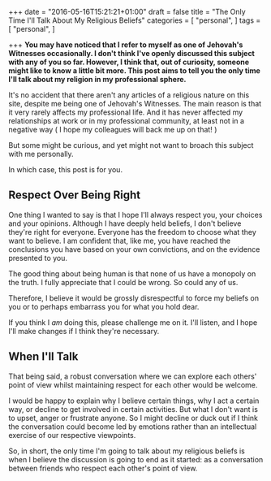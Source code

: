 +++
date = "2016-05-16T15:21:21+01:00"
draft = false
title = "The Only Time I'll Talk About My Religious Beliefs"
categories = [
  "personal",
]
tags = [ 
    "personal",
]

+++
**You may have noticed that I refer to myself as one of Jehovah's Witnesses occasionally. I don't think I've openly discussed this subject with any of you so far. However, I think that, out of curiosity, someone might like to know a little bit more. This post aims to tell you the only time I'll talk about my religion in my professional sphere.**

It's no accident that there aren't any articles of a religious nature on this site, despite me being one of Jehovah's Witnesses. The main reason is that it very rarely affects my professional life. And it has never affected my relationships at work or in my professional community, at least not in a negative way ( I hope my colleagues will back me up on that! )

But some might be curious, and yet might not want to broach this subject with me personally.

In which case, this post is for you.

## Respect Over Being Right

One thing I wanted to say is that I hope I'll always respect you, your choices and your opinions. Although I have deeply held beliefs, I don't believe they're right for everyone. Everyone has the freedom to choose what they want to believe. I am confident that, like me, you have reached the conclusions you have based on your own convictions, and on the evidence presented to you.

The good thing about being human is that none of us have a monopoly on the truth. I fully appreciate that I could be wrong. So could any of us. 

Therefore, I believe it would be grossly disrespectful to force my beliefs on you or to perhaps embarrass you for what you hold dear.

If you think I _am_ doing this, please challenge me on it. I'll listen, and I hope I'll make changes if I think they're necessary.


## When I'll Talk

That being said, a robust conversation where we can explore each others' point of view whilst maintaining respect for each other would be welcome.

I would be happy to explain why I believe certain things, why I act a certain way, or decline to get involved in certain activities. But what I don't want is to upset, anger or frustrate anyone. So I might decline or duck out if I think the conversation could become led by emotions rather than an intellectual exercise of our respective viewpoints.

So, in short, the only time I'm going to talk about my religious beliefs is when I believe the discussion is going to end as it started: as a conversation between friends who respect each other's point of view.